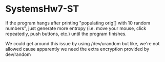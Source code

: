 # SystemsHw7-ST

If the program hangs after printing "populating orig[] with 10 random numbers", just generate more entropy (i.e. move your mouse, click repeatedly, push buttons, etc.) until the program finishes. 

We could get around this issue by using /dev/urandom but like, we're not allowed cause apparently we need the extra encryption provided by dev/random
